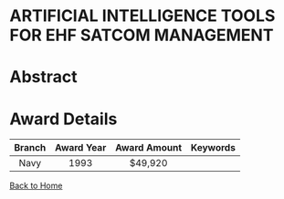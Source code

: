 
ARTIFICIAL INTELLIGENCE TOOLS FOR EHF SATCOM MANAGEMENT
=======================================================

# Abstract


  

# Award Details

|Branch|Award Year|Award Amount|Keywords|
| :---: | :---: | :---: | :---: |
|Navy|1993|$49,920||
  
  


[Back to Home](https://github.com/chrischow/dod_sbir_awards/Reports/CC/#667)